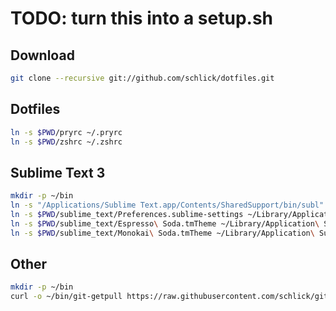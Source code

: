 # TODO: turn this into a setup.sh

## Download

```zsh
git clone --recursive git://github.com/schlick/dotfiles.git
```

## Dotfiles

```zsh
ln -s $PWD/pryrc ~/.pryrc
ln -s $PWD/zshrc ~/.zshrc
```

## Sublime Text 3

```zsh
mkdir -p ~/bin
ln -s "/Applications/Sublime Text.app/Contents/SharedSupport/bin/subl" ~/bin/subl
ln -s $PWD/sublime_text/Preferences.sublime-settings ~/Library/Application\ Support/Sublime\ Text\ 3/Packages/User
ln -s $PWD/sublime_text/Espresso\ Soda.tmTheme ~/Library/Application\ Support/Sublime\ Text\ 3/Packages/User
ln -s $PWD/sublime_text/Monokai\ Soda.tmTheme ~/Library/Application\ Support/Sublime\ Text\ 3/Packages/User
```

## Other

```zsh
mkdir -p ~/bin
curl -o ~/bin/git-getpull https://raw.githubusercontent.com/schlick/git-getpull/master/git-getpull && chmod +x ~/bin/git-getpull
```
